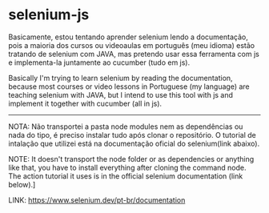 # selenium-js

  Basicamente, estou tentando aprender selenium lendo a documentação, pois a maioria dos cursos ou videoaulas em português (meu idioma)
  estão tratando de selenium com JAVA, mas pretendo usar essa ferramenta com js e implementa-la juntamente ao cucumber (tudo em js).
  
  Basically I'm trying to learn selenium by reading the documentation, because most courses or video lessons in Portuguese (my language)
  are teaching selenium with JAVA, but I intend to use this tool with js and implement it together with cucumber (all in js).
  
  ___
  
  NOTA:
  Não transportei a pasta node modules nem as dependências ou nada do tipo, é preciso instalar tudo após clonar o repositório.
  O tutorial de intalação que utilizei está na documentação oficial do selenium(link abaixo).
  
  NOTE:
  It doesn't transport the node folder or as dependencies or anything like that, you have to install everything after cloning the command node.
  The action tutorial it uses is in the official selenium documentation (link below).]
  
  LINK: https://www.selenium.dev/pt-br/documentation
